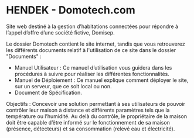 # HENDEK - Domotech.com
Site web destiné à la gestion d’habitations connectées
pour répondre à l’appel d’offre d’une société fictive, Domisep.

Le dossier Domotech contient le site internet, tandis que vous retrouverez les différents documents relatif à l'utilisation de ce site dans le dossier "Documents" :
- Manuel Utilisateur : Ce manuel d’utilisation vous guidera dans les procédures à suivre pour réaliser les différentes fonctionnalités.
- Manuel de Déploiement : Ce manuel explique comment déployer le site, sur un serveur, que ce soit local ou non.
- Document de Spécification.


Objectifs :
Concevoir une solution permettant à ses utilisateurs de pouvoir contrôler leur maison à distance et différents paramètres tels que la température ou l’humidité. Au delà du contrôle, le propriétaire de la maison doit être capable d’être informé sur le fonctionnement de sa maison (présence, détecteurs) et sa consommation (relevé eau et électricité).
